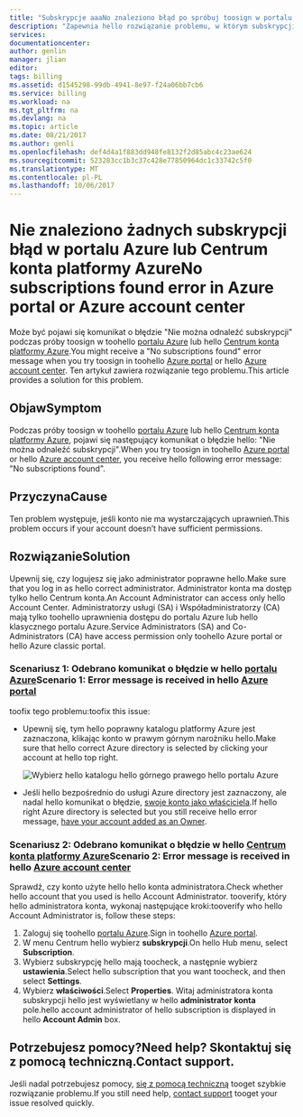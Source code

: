 ```yaml
---
title: "Subskrypcje aaaNo znaleziono błąd po spróbuj toosign w portalu tooAzure lub Centrum konta platformy Azure | Dokumentacja firmy Microsoft"
description: "Zapewnia hello rozwiązanie problemu, w którym subskrypcji nie znaleziono błąd występuje, gdy Zaloguj się w portalu tooAzure lub Centrum konta platformy Azure."
services: 
documentationcenter: 
author: genlin
manager: jlian
editor: 
tags: billing
ms.assetid: d1545298-99db-4941-8e97-f24a06bb7cb6
ms.service: billing
ms.workload: na
ms.tgt_pltfrm: na
ms.devlang: na
ms.topic: article
ms.date: 08/21/2017
ms.author: genli
ms.openlocfilehash: def4d4a1f883dd948fe8132f2d85abc4c23ae624
ms.sourcegitcommit: 523283cc1b3c37c428e77850964dc1c33742c5f0
ms.translationtype: MT
ms.contentlocale: pl-PL
ms.lasthandoff: 10/06/2017
---
```

# <a name="no-subscriptions-found-error-in-azure-portal-or-azure-account-center"></a><span data-ttu-id="4996d-103">Nie znaleziono żadnych subskrypcji błąd w portalu Azure lub Centrum konta platformy Azure</span><span class="sxs-lookup"><span data-stu-id="4996d-103">No subscriptions found error in Azure portal or Azure account center</span></span>
<span data-ttu-id="4996d-104">Może być pojawi się komunikat o błędzie "Nie można odnaleźć subskrypcji" podczas próby toosign w toohello [portalu Azure](https://portal.azure.com/) lub hello [Centrum konta platformy Azure](https://account.windowsazure.com/Subscriptions).</span><span class="sxs-lookup"><span data-stu-id="4996d-104">You might receive a "No subscriptions found" error message when you try toosign in toohello [Azure portal](https://portal.azure.com/) or hello [Azure account center](https://account.windowsazure.com/Subscriptions).</span></span> <span data-ttu-id="4996d-105">Ten artykuł zawiera rozwiązanie tego problemu.</span><span class="sxs-lookup"><span data-stu-id="4996d-105">This article provides a solution for this problem.</span></span>

## <a name="symptom"></a><span data-ttu-id="4996d-106">Objaw</span><span class="sxs-lookup"><span data-stu-id="4996d-106">Symptom</span></span>

<span data-ttu-id="4996d-107">Podczas próby toosign w toohello [portalu Azure](https://portal.azure.com/) lub hello [Centrum konta platformy Azure](https://account.windowsazure.com/Subscriptions), pojawi się następujący komunikat o błędzie hello: "Nie można odnaleźć subskrypcji".</span><span class="sxs-lookup"><span data-stu-id="4996d-107">When you try toosign in toohello [Azure portal](https://portal.azure.com/) or hello [Azure account center](https://account.windowsazure.com/Subscriptions), you receive hello following error message: "No subscriptions found".</span></span>

## <a name="cause"></a><span data-ttu-id="4996d-108">Przyczyna</span><span class="sxs-lookup"><span data-stu-id="4996d-108">Cause</span></span>

<span data-ttu-id="4996d-109">Ten problem występuje, jeśli konto nie ma wystarczających uprawnień.</span><span class="sxs-lookup"><span data-stu-id="4996d-109">This problem occurs if your account doesn’t have sufficient permissions.</span></span> 

## <a name="solution"></a><span data-ttu-id="4996d-110">Rozwiązanie</span><span class="sxs-lookup"><span data-stu-id="4996d-110">Solution</span></span>

<span data-ttu-id="4996d-111">Upewnij się, czy logujesz się jako administrator poprawne hello.</span><span class="sxs-lookup"><span data-stu-id="4996d-111">Make sure that you log in as hello correct administrator.</span></span> <span data-ttu-id="4996d-112">Administrator konta ma dostęp tylko hello Centrum konta.</span><span class="sxs-lookup"><span data-stu-id="4996d-112">An Account Administrator can access only hello Account Center.</span></span> <span data-ttu-id="4996d-113">Administratorzy usługi (SA) i Współadministratorzy (CA) mają tylko toohello uprawnienia dostępu do portalu Azure lub hello klasycznego portalu Azure.</span><span class="sxs-lookup"><span data-stu-id="4996d-113">Service Administrators (SA) and Co-Administrators (CA) have access permission only toohello Azure portal or hello Azure classic portal.</span></span>

### <a name="scenario-1-error-message-is-received-in-hello-azure-portalhttpsportalazurecom"></a><span data-ttu-id="4996d-114">Scenariusz 1: Odebrano komunikat o błędzie w hello [portalu Azure](https://portal.azure.com)</span><span class="sxs-lookup"><span data-stu-id="4996d-114">Scenario 1: Error message is received in hello [Azure portal](https://portal.azure.com)</span></span>

<span data-ttu-id="4996d-115">toofix tego problemu:</span><span class="sxs-lookup"><span data-stu-id="4996d-115">toofix this issue:</span></span>

* <span data-ttu-id="4996d-116">Upewnij się, tym hello poprawny katalogu platformy Azure jest zaznaczona, klikając konto w prawym górnym narożniku hello.</span><span class="sxs-lookup"><span data-stu-id="4996d-116">Make sure that hello correct Azure directory is selected by clicking your account at hello top right.</span></span>

  ![Wybierz hello katalogu hello górnego prawego hello portalu Azure](./media/billing-no-subscriptions-found/directory-switch.png)

* <span data-ttu-id="4996d-118">Jeśli hello bezpośrednio do usługi Azure directory jest zaznaczony, ale nadal hello komunikat o błędzie, [swoje konto jako właściciela](billing-add-change-azure-subscription-administrator.md).</span><span class="sxs-lookup"><span data-stu-id="4996d-118">If hello right Azure directory is selected but you still receive hello error message, [have your account added as an Owner](billing-add-change-azure-subscription-administrator.md).</span></span>

### <a name="scenario-2-error-message-is-received-in-hello-azure-account-centerhttpsaccountwindowsazurecomsubscriptions"></a><span data-ttu-id="4996d-119">Scenariusz 2: Odebrano komunikat o błędzie w hello [Centrum konta platformy Azure](https://account.windowsazure.com/Subscriptions)</span><span class="sxs-lookup"><span data-stu-id="4996d-119">Scenario 2: Error message is received in hello [Azure account center](https://account.windowsazure.com/Subscriptions)</span></span>

<span data-ttu-id="4996d-120">Sprawdź, czy konto użyte hello hello konta administratora.</span><span class="sxs-lookup"><span data-stu-id="4996d-120">Check whether hello account that you used is hello Account Administrator.</span></span> <span data-ttu-id="4996d-121">tooverify, który hello administratora konta, wykonaj następujące kroki:</span><span class="sxs-lookup"><span data-stu-id="4996d-121">tooverify who hello Account Administrator is, follow these steps:</span></span>

1. <span data-ttu-id="4996d-122">Zaloguj się toohello [portalu Azure](https://portal.azure.com).</span><span class="sxs-lookup"><span data-stu-id="4996d-122">Sign in toohello [Azure portal](https://portal.azure.com).</span></span>
2. <span data-ttu-id="4996d-123">W menu Centrum hello wybierz **subskrypcji**.</span><span class="sxs-lookup"><span data-stu-id="4996d-123">On hello Hub menu, select **Subscription**.</span></span>
3. <span data-ttu-id="4996d-124">Wybierz subskrypcję hello mają toocheck, a następnie wybierz **ustawienia**.</span><span class="sxs-lookup"><span data-stu-id="4996d-124">Select hello subscription that you want toocheck, and then select **Settings**.</span></span>
4. <span data-ttu-id="4996d-125">Wybierz **właściwości**.</span><span class="sxs-lookup"><span data-stu-id="4996d-125">Select **Properties**.</span></span> <span data-ttu-id="4996d-126">Witaj administratora konta subskrypcji hello jest wyświetlany w hello **administrator konta** pole.</span><span class="sxs-lookup"><span data-stu-id="4996d-126">hello account administrator of hello subscription is displayed in hello **Account Admin** box.</span></span>

## <a name="need-help-contact-support"></a><span data-ttu-id="4996d-127">Potrzebujesz pomocy?</span><span class="sxs-lookup"><span data-stu-id="4996d-127">Need help?</span></span> <span data-ttu-id="4996d-128">Skontaktuj się z pomocą techniczną.</span><span class="sxs-lookup"><span data-stu-id="4996d-128">Contact support.</span></span>
<span data-ttu-id="4996d-129">Jeśli nadal potrzebujesz pomocy, [się z pomocą techniczną](http://go.microsoft.com/fwlink/?linkid=544831&clcid=0x409) tooget szybkie rozwiązanie problemu.</span><span class="sxs-lookup"><span data-stu-id="4996d-129">If you still need help, [contact support](http://go.microsoft.com/fwlink/?linkid=544831&clcid=0x409) tooget your issue resolved quickly.</span></span> 
